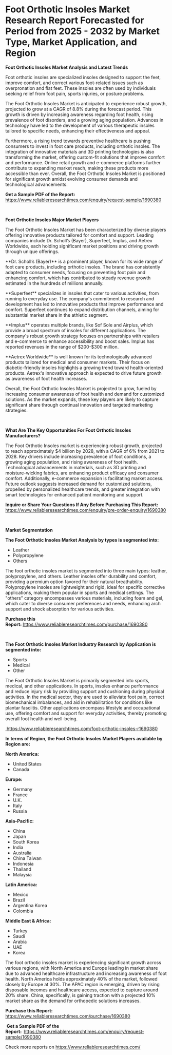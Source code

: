 <p><h1>Foot Orthotic Insoles Market Research Report Forecasted for Period from 2025 -  2032 by Market Type, Market Application, and Region</h1></p><p><strong>Foot Orthotic Insoles Market Analysis and Latest Trends</strong></p>
<p><p>Foot orthotic insoles are specialized insoles designed to support the feet, improve comfort, and correct various foot-related issues such as overpronation and flat feet. These insoles are often used by individuals seeking relief from foot pain, sports injuries, or posture problems. </p><p>The Foot Orthotic Insoles Market is anticipated to experience robust growth, projected to grow at a CAGR of 8.8% during the forecast period. This growth is driven by increasing awareness regarding foot health, rising prevalence of foot disorders, and a growing aging population. Advances in technology have led to the development of various therapeutic insoles tailored to specific needs, enhancing their effectiveness and appeal.</p><p>Furthermore, a rising trend towards preventive healthcare is pushing consumers to invest in foot care products, including orthotic insoles. The integration of innovative materials and 3D printing technologies is also transforming the market, offering custom-fit solutions that improve comfort and performance. Online retail growth and e-commerce platforms further contribute to expanding market reach, making these products more accessible than ever. Overall, the Foot Orthotic Insoles Market is positioned for significant growth amidst evolving consumer demands and technological advancements.</p></p>
<p><strong>Get a Sample PDF of the Report:&nbsp;</strong> <a href="https://www.reliableresearchtimes.com/enquiry/request-sample/1690380?utm_campaign=2940&utm_medium=2&utm_source=Github&utm_content=ia&utm_term=26032025&utm_id=foot-orthotic-insoles">https://www.reliableresearchtimes.com/enquiry/request-sample/1690380</a></p>
<p>&nbsp;</p>
<p><strong>Foot Orthotic Insoles Major Market Players</strong></p>
<p><p>The Foot Orthotic Insoles Market has been characterized by diverse players offering innovative products tailored for comfort and support. Leading companies include Dr. Scholl’s (Bayer), Superfeet, Implus, and Aetrex Worldwide, each holding significant market positions and driving growth through unique offerings.</p><p>**Dr. Scholl’s (Bayer)** is a prominent player, known for its wide range of foot care products, including orthotic insoles. The brand has consistently adapted to consumer needs, focusing on preventing foot pain and enhancing comfort, which has contributed to steady revenue growth estimated in the hundreds of millions annually.</p><p>**Superfeet** specializes in insoles that cater to various activities, from running to everyday use. The company's commitment to research and development has led to innovative products that improve performance and comfort. Superfeet continues to expand distribution channels, aiming for substantial market share in the athletic segment.</p><p>**Implus** operates multiple brands, like Sof Sole and Airplus, which provide a broad spectrum of insoles for different applications. The company's robust growth strategy focuses on partnerships with retailers and e-commerce to enhance accessibility and boost sales. Implus has reported revenues in the range of $200-$300 million.</p><p>**Aetrex Worldwide** is well known for its technologically advanced products tailored for medical and consumer markets. Their focus on diabetic-friendly insoles highlights a growing trend toward health-oriented products. Aetrex's innovative approach is expected to drive future growth as awareness of foot health increases.</p><p>Overall, the Foot Orthotic Insoles Market is projected to grow, fueled by increasing consumer awareness of foot health and demand for customized solutions. As the market expands, these key players are likely to capture significant share through continual innovation and targeted marketing strategies.</p></p>
<p>&nbsp;</p>
<p><strong>What Are The Key Opportunities For Foot Orthotic Insoles Manufacturers?</strong></p>
<p><p>The Foot Orthotic Insoles market is experiencing robust growth, projected to reach approximately $4 billion by 2028, with a CAGR of 6% from 2021 to 2028. Key drivers include increasing prevalence of foot conditions, a growing aging population, and rising awareness of foot health. Technological advancements in materials, such as 3D printing and moisture-wicking fabrics, are enhancing product efficacy and consumer comfort. Additionally, e-commerce expansion is facilitating market access. Future outlook suggests increased demand for customized solutions, propelled by personalized healthcare trends, and greater integration with smart technologies for enhanced patient monitoring and support.</p></p>
<p><strong>Inquire or Share Your Questions If Any Before Purchasing This Report:</strong> <a href="https://www.reliableresearchtimes.com/enquiry/pre-order-enquiry/1690380?utm_campaign=2940&utm_medium=2&utm_source=Github&utm_content=ia&utm_term=26032025&utm_id=foot-orthotic-insoles">https://www.reliableresearchtimes.com/enquiry/pre-order-enquiry/1690380</a></p>
<p>&nbsp;</p>
<p><strong>Market Segmentation</strong></p>
<p><strong>The Foot Orthotic Insoles Market Analysis by types is segmented into:</strong></p>
<p><ul><li>Leather</li><li>Polypropylene</li><li>Others</li></ul></p>
<p><p>The foot orthotic insoles market is segmented into three main types: leather, polypropylene, and others. Leather insoles offer durability and comfort, providing a premium option favored for their natural breathability. Polypropylene insoles are lightweight and rigid, ideal for specific corrective applications, making them popular in sports and medical settings. The "others" category encompasses various materials, including foam and gel, which cater to diverse consumer preferences and needs, enhancing arch support and shock absorption for various activities.</p></p>
<p><strong>Purchase this Report:&nbsp;</strong><a href="https://www.reliableresearchtimes.com/purchase/1690380?utm_campaign=2940&utm_medium=2&utm_source=Github&utm_content=ia&utm_term=26032025&utm_id=foot-orthotic-insoles">https://www.reliableresearchtimes.com/purchase/1690380</a></p>
<p>&nbsp;</p>
<p><strong>The Foot Orthotic Insoles Market Industry Research by Application is segmented into:</strong></p>
<p><ul><li>Sports</li><li>Medical</li><li>Other</li></ul></p>
<p><p>The Foot Orthotic Insoles Market is primarily segmented into sports, medical, and other applications. In sports, insoles enhance performance and reduce injury risk by providing support and cushioning during physical activities. In the medical sector, they are used to alleviate foot pain, correct biomechanical imbalances, and aid in rehabilitation for conditions like plantar fasciitis. Other applications encompass lifestyle and occupational use, offering comfort and support for everyday activities, thereby promoting overall foot health and well-being.</p></p>
<p><a href="https://www.reliableresearchtimes.com/foot-orthotic-insoles-r1690380?utm_campaign=2940&utm_medium=2&utm_source=Github&utm_content=ia&utm_term=26032025&utm_id=foot-orthotic-insoles">&nbsp;https://www.reliableresearchtimes.com/foot-orthotic-insoles-r1690380</a></p>
<p><strong>In terms of Region, the Foot Orthotic Insoles Market Players available by Region are:</strong></p>
<p>
    <p> <strong> North America: </strong>
        <ul>
            <li>United States</li>
            <li>Canada</li>
        </ul>
        </p> 
    <p> <strong> Europe: </strong>
        <ul>
            <li>Germany</li>
            <li>France</li>
            <li>U.K.</li>
            <li>Italy</li>
            <li>Russia</li>
        </ul>
        </p> 
    <p> <strong> Asia-Pacific: </strong>
        <ul>
            <li>China</li>
            <li>Japan</li>
            <li>South Korea</li>
            <li>India</li>
            <li>Australia</li>
            <li>China Taiwan</li>
            <li>Indonesia</li>
            <li>Thailand</li>
            <li>Malaysia</li>
        </ul>
        </p> 
    <p> <strong> Latin America: </strong>
        <ul>
            <li>Mexico</li>
            <li>Brazil</li>
            <li>Argentina Korea</li>
            <li>Colombia</li>
        </ul>
        </p> 
    <p> <strong> Middle East & Africa: </strong>
        <ul>
            <li>Turkey</li>
            <li>Saudi</li>
            <li>Arabia</li>
            <li>UAE</li>
            <li>Korea</li>
        </ul>
    </p>
    </p>
<p><p>The foot orthotic insoles market is experiencing significant growth across various regions, with North America and Europe leading in market share due to advanced healthcare infrastructure and increasing awareness of foot health. North America holds approximately 40% of the market, followed closely by Europe at 30%. The APAC region is emerging, driven by rising disposable incomes and healthcare access, expected to capture around 20% share. China, specifically, is gaining traction with a projected 10% market share as the demand for orthopedic solutions increases.</p></p>
<p><strong>Purchase this Report: </strong><a href="https://www.reliableresearchtimes.com/purchase/1690380?utm_campaign=2940&utm_medium=2&utm_source=Github&utm_content=ia&utm_term=26032025&utm_id=foot-orthotic-insoles">https://www.reliableresearchtimes.com/purchase/1690380</a></p>
<p>&nbsp;<strong>Get a Sample PDF of the Report:&nbsp;&nbsp;</strong><a href="https://www.reliableresearchtimes.com/enquiry/request-sample/1690380?utm_campaign=2940&utm_medium=2&utm_source=Github&utm_content=ia&utm_term=26032025&utm_id=foot-orthotic-insoles">https://www.reliableresearchtimes.com/enquiry/request-sample/1690380</a></p>
<p><strong></strong></p>
<p>Check more reports on <a href="https://www.reliableresearchtimes.com/?utm_campaign=2940&utm_medium=2&utm_source=Github&utm_content=ia&utm_term=26032025&utm_id=foot-orthotic-insoles">https://www.reliableresearchtimes.com/</a></p>